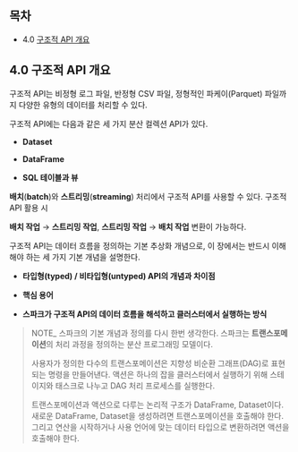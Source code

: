 ## 목차

- 4.0 [구조적 API 개요](#40-구조적-api-개요)

## 4.0 구조적 API 개요

구조적 API는 비정형 로그 파일, 반정형 CSV 파일, 정형적인 파케이(Parquet) 파일까지 다양한 유형의 데이터를 처리할 수 있다.

구조적 API에는 다음과 같은 세 가지 분산 컬렉션 API가 있다.

- **Dataset**

- **DataFrame**

- **SQL 테이블과 뷰**

**배치**(**batch**)와 **스트리밍**(**streaming**) 처리에서 구조적 API를 사용할 수 있다. 구조적 API 활용 시

**배치 작업** $\rightarrow$ **스트리밍 작업**, **스트리밍 작업** $\rightarrow$ **배치 작업** 변환이 가능하다.

구조적 API는 데이터 흐름을 정의하는 기본 추상화 개념으로, 이 장에서는 반드시 이해해야 하는 세 가지 기본 개념을 설명한다.

- **타입형(typed) / 비타입형(untyped) API의 개념과 차이점**

- **핵심 용어**

- **스파크가 구조적 API의 데이터 흐름을 해석하고 클러스터에서 실행하는 방식**

> NOTE\_ 스파크의 기본 개념과 정의를 다시 한번 생각한다. 스파크는 **트랜스포메이션**의 처리 과정을 정의하는 분산 프로그래밍 모델이다.
>
> 사용자가 정의한 다수의 트랜스포메이션은 지향성 비순환 그래프(DAG)로 표현되는 명령을 만들어낸다. 액션은 하나의 잡을 클러스터에서 실행하기 위해 스테이지와 태스크로 나누고 DAG 처리 프로세스를 실행한다.
>
> 트랜스포메이션과 액션으로 다루는 논리적 구조가 DataFrame, Dataset이다.  
> 새로운 DataFrame, Dataset을 생성하려면 트랜스포메이션을 호출해야 한다. 그리고 연산을 시작하거나 사용 언어에 맞는 데이터 타입으로 변환하려면 액션을 호출해야 한다.
